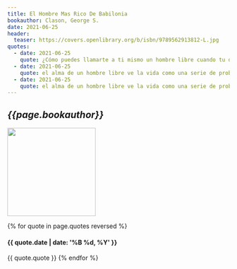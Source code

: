 ```yaml
---
title: El Hombre Mas Rico De Babilonia
bookauthor: Clason, George S.
date: 2021-06-25
header:
  teaser: https://covers.openlibrary.org/b/isbn/9789562913812-L.jpg
quotes:
  - date: 2021-06-25
    quote: ¿Cómo puedes llamarte a ti mismo un hombre libre cuando tu debilidad te llevó a esto? Si un hombre tiene en su interior el alma de un esclavo, ¿no se convertirá en uno, no importa cómo nazca, ya que el agua busca su nivel? Si un hombre tiene en su interior el alma de un hombre libre, ¿no será respetado y honrado en su propia ciudad a pesar de su desgracia?
  - date: 2021-06-25
    quote: el alma de un hombre libre ve la vida como una serie de problemas a resolver y los resuelve, mientras que el alma de un esclavo
  - date: 2021-06-25
    quote: el alma de un hombre libre ve la vida como una serie de problemas a resolver y los resuelve, mientras que el alma de un esclavo se queja.
---
```

## *{{page.bookauthor}}*

<img width="200" src="{{ page.header.teaser }}"/>

{% for quote in page.quotes reversed %}
#### {{ quote.date | date: '%B %d, %Y' }}
{{ quote.quote }}
{% endfor %}
